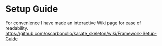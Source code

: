 # Setup Guide
For convenience I have made an interactive Wiki page for ease of readability.
https://github.com/oscarbonollo/karate_skeleton/wiki/Framework-Setup-Guide
